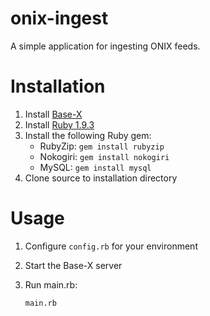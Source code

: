 onix-ingest
===========

A simple application for ingesting ONIX feeds.

# Installation

1. Install [Base-X](http://basex.org/)
1. Install [Ruby 1.9.3](https://www.ruby-lang.org/en/downloads/)
1. Install the following Ruby gem:
	* RubyZip: `gem install rubyzip`
	* Nokogiri: `gem install nokogiri`
	* MySQL: `gem install mysql`
1. Clone source to installation directory

# Usage

1. Configure `config.rb` for your environment
1. Start the Base-X server
1. Run main.rb:

	`main.rb`


